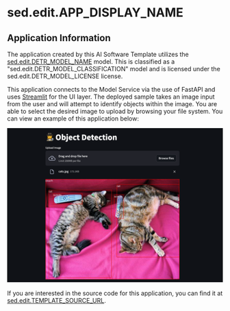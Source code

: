 <!-- Original Recipe README: https://github.com/containers/ai-lab-recipes/blob/main/recipes/computer_vision/object_detection/README.md
-->

# sed.edit.APP_DISPLAY_NAME

## Application Information

The application created by this AI Software Template utilizes the [sed.edit.DETR_MODEL_NAME](sed.edit.DETR_MODEL_SRC) model. This is classified as a "sed.edit.DETR_MODEL_CLASSIFICATION" model and is licensed under the sed.edit.DETR_MODEL_LICENSE license.

This application connects to the Model Service via the use of FastAPI and uses [Streamlit](https://streamlit.io/) for the UI layer. The deployed sample takes an image input from the user and will attempt to identify objects within the image. You are able to select the desired image to upload by browsing your file system. You can view an example of this application below:

![image](./images/object-detection.png)

If you are interested in the source code for this application, you can find it at [sed.edit.TEMPLATE_SOURCE_URL](sed.edit.TEMPLATE_SOURCE_URL).